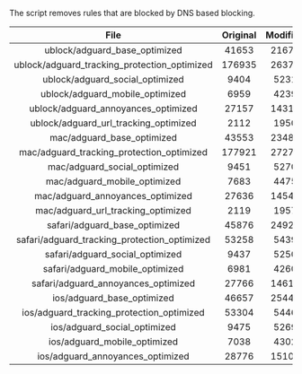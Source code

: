 The script removes rules that are blocked by DNS based blocking.


| File | Original | Modified |
|:----:|:-----:|:-----:|
| ublock/adguard_base_optimized | 41653 | 21673 |
| ublock/adguard_tracking_protection_optimized | 176935 | 26377 |
| ublock/adguard_social_optimized | 9404 | 5231 |
| ublock/adguard_mobile_optimized | 6959 | 4239 |
| ublock/adguard_annoyances_optimized | 27157 | 14310 |
| ublock/adguard_url_tracking_optimized | 2112 | 1950 |
| mac/adguard_base_optimized | 43553 | 23488 |
| mac/adguard_tracking_protection_optimized | 177921 | 27272 |
| mac/adguard_social_optimized | 9451 | 5270 |
| mac/adguard_mobile_optimized | 7683 | 4475 |
| mac/adguard_annoyances_optimized | 27636 | 14541 |
| mac/adguard_url_tracking_optimized | 2119 | 1957 |
| safari/adguard_base_optimized | 45876 | 24927 |
| safari/adguard_tracking_protection_optimized | 53258 | 5439 |
| safari/adguard_social_optimized | 9437 | 5250 |
| safari/adguard_mobile_optimized | 6981 | 4260 |
| safari/adguard_annoyances_optimized | 27766 | 14616 |
| ios/adguard_base_optimized | 46657 | 25445 |
| ios/adguard_tracking_protection_optimized | 53304 | 5446 |
| ios/adguard_social_optimized | 9475 | 5269 |
| ios/adguard_mobile_optimized | 7038 | 4302 |
| ios/adguard_annoyances_optimized | 28776 | 15100 |